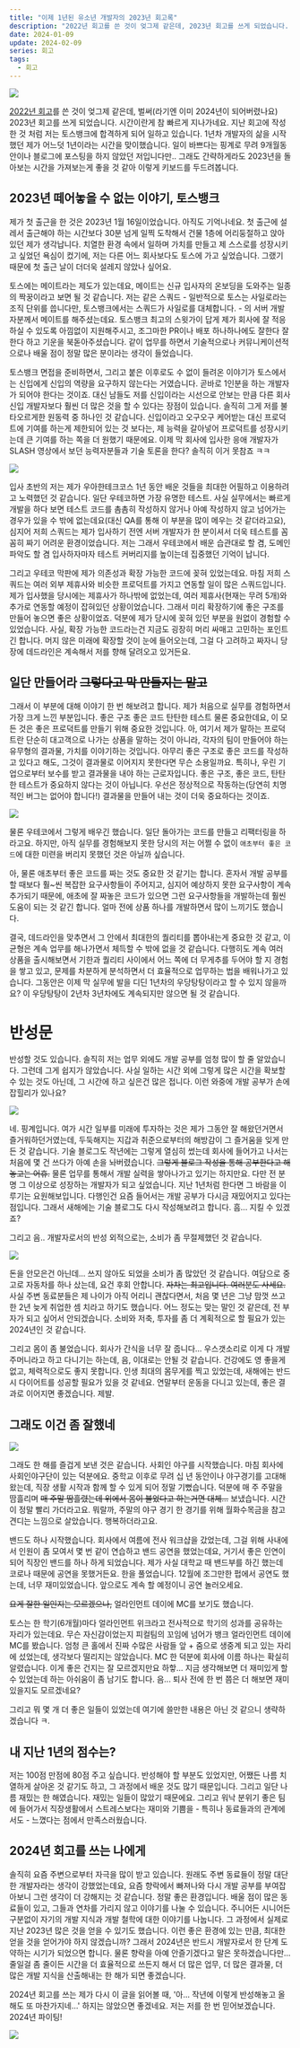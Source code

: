```yaml
---
title: "이제 1년된 유소년 개발자의 2023년 회고록"
description: "2022년 회고를 쓴 것이 엊그제 같은데, 2023년 회고를 쓰게 되었습니다. 일이 바쁘다는 핑계로 블로그 포스팅을 하지 않았지만.. 그래도 간략하게라도 2023년을 돌아봅니다."
date: 2024-01-09
update: 2024-02-09
series: 회고
tags:
  - 회고
---
```


![](https://velog.velcdn.com/images/ohzzi/post/36840702-9f99-4f25-9014-c962a9b8d291/image.png)

[2022년 회고](https://velog.io/@ohzzi/%EB%B3%91%EC%95%84%EB%A6%AC-%EB%B0%B1%EC%97%94%EB%93%9C-%EA%B0%9C%EB%B0%9C%EC%9E%90%EA%B0%80-%EB%8F%8C%EC%95%84%EB%B3%B4%EB%8A%94-2022%EB%85%84)를 쓴 것이 엊그제 같은데, 벌써(라기엔 이미 2024년이 되어버렸나요) 2023년 회고를 쓰게 되었습니다. 시간이란게 참 빠르게 지나가네요. 지난 회고에 작성한 것 처럼 저는 토스뱅크에 합격하게 되어 일하고 있습니다. 1년차 개발자의 삶을 시작했던 제가 어느덧 1년이라는 시간을 맞이했습니다. 일이 바쁘다는 핑계로 무려 9개월동안이나 블로그에 포스팅을 하지 않았던 저입니다만.. 그래도 간략하게라도 2023년을 돌아보는 시간을 가져보는게 좋을 것 같아 이렇게 키보드를 두드려봅니다.

## 2023년 떼어놓을 수 없는 이야기, 토스뱅크

제가 첫 출근을 한 것은 2023년 1월 16일이었습니다. 아직도 기억나네요. 첫 출근에 설레서 출근해야 하는 시간보다 30분 넘게 일찍 도착해서 건물 1층에 어리둥절하고 앉아있던 제가 생각납니다. 치열한 환경 속에서 일하며 가치를 만들고 제 스스로를 성장시키고 싶었던 욕심이 컸기에, 저는 다른 어느 회사보다도 토스에 가고 싶었습니다. 그랬기 때문에 첫 출근 날이 더더욱 설레지 않았나 싶어요.

토스에는 메이트라는 제도가 있는데요, 메이트는 신규 입사자의 온보딩을 도와주는 일종의 짝꿍이라고 보면 될 것 같습니다. 저는 같은 스쿼드 - 일반적으로 토스는 사일로라는 조직 단위를 씁니다만, 토스뱅크에서는 스쿼드가 사일로를 대체합니다. - 의 서버 개발자분께서 메이트를 해주셨는데요. 토스뱅크 최고의 스윗가이 답게 제가 회사에 잘 적응하실 수 있도록 아낌없이 지원해주시고, 조그마한 PR이나 배포 하나하나에도 잘한다 잘한다 하고 기운을 북돋아주셨습니다. 같이 업무를 하면서 기술적으로나 커뮤니케이션적으로나 배울 점이 정말 많은 분이라는 생각이 들었습니다.

토스뱅크 면접을 준비하면서, 그리고 붙은 이후로도 수 없이 들려온 이야기가 토스에서는 신입에게 신입의 역량을 요구하지 않는다는 거였습니다. 곧바로 1인분을 하는 개발자가 되어야 한다는 것이죠. 대신 남들도 저를 신입이라는 시선으로 안보는 만큼 다른 회사 신입 개발자보다 훨씬 더 많은 것을 할 수 있다는 장점이 있습니다. 솔직히 그게 저를 불타오르게한 원동력 중 하나인 것 같습니다. 신입이라고 오구오구 케어받는 대신 프로덕트에 기여를 하는게 제한되어 있는 것 보다는, 제 능력을 갈아넣어 프로덕트를 성장시키는데 큰 기여를 하는 쪽을 더 원했기 때문에요. 이제 막 회사에 입사한 응애 개발자가 SLASH 영상에서 보던 능력자분들과 기술 토론을 한다? 솔직히 이거 못참죠 ㅋㅋ

![](https://velog.velcdn.com/images/ohzzi/post/eef1b1f1-2d61-4c58-83cb-93889798a484/image.png)

입사 초반의 저는 제가 우아한테크코스 1년 동안 배운 것들을 최대한 어필하고 이용하려고 노력했던 것 같습니다. 일단 우테코하면 가장 유명한 테스트. 사실 실무에서는 빠르게 개발을 하다 보면 테스트 코드를 촘촘히 작성하지 않거나 아예 작성하지 않고 넘어가는 경우가 있을 수 밖에 없는데요(대신 QA를 통해 이  부분을 많이 메우는 것 같더라고요), 심지어 저희 스쿼드는 제가 입사하기 전엔 서버 개발자가 한 분이셔서 더욱 테스트를 꼼꼼히 짜기 어려운 환경이었습니다. 저는 그래서 우테코에서 배운 습관대로 할 겸, 도메인 파악도 할 겸 입사하자마자 테스트 커버리지를 높이는데 집중했던 기억이 납니다.

그리고 우테코 막판에 제가 의존성과 확장 가능한 코드에 꽂혀 있었는데요. 마침 저희 스쿼드는 여러 외부 제휴사와 비슷한 프로덕트를 가지고 연동할 일이 많은 스쿼드입니다. 제가 입사했을 당시에는 제휴사가 하나밖에 없었는데, 여러 제휴사(현재는 무려 5개)와 추가로 연동할 예정이 잡혀있던 상황이었습니다. 그래서 미리 확장하기에 좋은 구조를 만들어 놓으면 좋은 상황이었죠. 덕분에 제가 당시에 꽂혀 있던 부분을 원없이 경험할 수 있었습니다. 사실, 확장 가능한 코드라는건 지금도 굉장히 머리 싸매고 고민하는 포인트긴 합니다. 머지 않은 미래에 확장할 것이 눈에 들어오는데, 그걸 다 고려하고 짜자니 당장에 데드라인은 계속해서 저를 향해 달려오고 있거든요.

## 일단 만들어라 ~~그렇다고 막 만들지는 말고~~

그래서 이 부분에 대해 이야기 한 번 해보려고 합니다. 제가 처음으로 실무를 경험하면서 가장 크게 느낀 부분입니다. 좋은 구조 좋은 코드 탄탄한 테스트 물론 중요한데요, 이 모든 것은 좋은 프로덕트를 만들기 위해 중요한 것입니다. 아, 여기서 제가 말하는 프로덕트란 단순히 대고객으로 나가는 상품을 말하는 것이 아니라, 각자의 팀이 만들어야 하는 유무형의 결과물, 가치를 이야기하는 것입니다. 아무리 좋은 구조로 좋은 코드를 작성하고 있다고 해도, 그것이 결과물로 이어지지 못한다면 무슨 소용일까요. 특히나, 우린 기업으로부터 보수를 받고 결과물을 내야 하는 근로자입니다. 좋은 구조, 좋은 코드, 탄탄한 테스트가 중요하지 않다는 것이 아닙니다. 우선은 정상적으로 작동하는(당연히 치명적인 버그는 없어야 합니다!) 결과물을 만들어 내는 것이 더욱 중요하다는 것이죠.

![](https://velog.velcdn.com/images/ohzzi/post/08ba58df-06bc-4e04-b522-0526d6667806/image.png)

물론 우테코에서 그렇게 배우긴 했습니다. 일단 돌아가는 코드를 만들고 리팩터링을 하라고요. 하지만, 아직 실무를 경험해보지 못한 당시의 저는 어쩔 수 없이 `애초부터 좋은 코드`에 대한 미련을 버리지 못했던 것은 아닐까 싶습니다.

아, 물론 애초부터 좋은 코드를 짜는 것도 중요한 것 같기는 합니다. 혼자서 개발 공부를 할 때보다 훨~씬 복잡한 요구사항들이 주어지고, 심지어 예상하지 못한 요구사항이 계속 추가되기 때문에, 애초에 잘 짜놓은 코드가 있으면 그런 요구사항들을 개발하는데 훨씬 도움이 되는 것 같긴 합니다. 얼마 전에 상품 하나를 개발하면서 많이 느끼기도 했습니다.

결국, 데드라인을 맞추면서 그 안에서 최대한의 퀄리티를 뽑아내는게 중요한 것 같고, 이 균형은 계속 업무를 해나가면서 체득할 수 밖에 없을 것 같습니다. 다행히도 계속 여러 상품을 출시해보면서 기한과 퀄리티 사이에서 어느 쪽에 더 무게추를 두어야 할 지 경험을 쌓고 있고, 문제를 차분하게 분석하면서 더 효율적으로 업무하는 법을 배워나가고 있습니다. 그동안은 이제 막 실무에 발을 디딘 1년차의 우당탕탕이라고 할 수 있지 않을까요? 이 우당탕탕이 2년차 3년차에도 계속되지만 않으면 될 것 같습니다.

# 반성문

반성할 것도 있습니다. 솔직히 저는 업무 외에도 개발 공부를 엄청 많이 할 줄 알았습니다. 그런데 그게 쉽지가 않았습니다. 사실 일하는 시간 외에 그렇게 많은 시간을 확보할 수 있는 것도 아닌데, 그 시간에 하고 싶은건 많은 접니다. 이런 와중에 개발 공부가 손에 잡힐리가 있나요?

![](https://velog.velcdn.com/images/ohzzi/post/685cb6f5-9730-4ee6-bf73-0dc3efd3b993/image.png)

네. 핑계입니다. 여가 시간 일부를 미래에 투자하는 것은 제가 그동안 잘 해왔던거면서 즐거워하던거였는데, 두둑해지는 지갑과 취준으로부터의 해방감이 그 즐거움을 잊게 만든 것 같습니다. 기술 블로그도 작년에는 그렇게 열심히 썼는데 회사에 들어가고 나서는 처음에 몇 건 쓰다가 아예 손을 놔버렸습니다. ~~그렇게 블로그 작성을 통해 공부한다고 해놓고는 어휴.~~ 물론 업무를 통해서 개발 실력을 쌓아나가고 있기는 하지만요. 다만 전 분명 그 이상으로 성장하는 개발자가 되고 싶었습니다. 지난 1년처럼 한다면 그 바람을 이루기는 요원해보입니다. 다행인건 요즘 들어서는 개발 공부가 다시금 재밌어지고 있다는 점입니다. 그래서 새해에는 기술 블로그도 다시 작성해보려고 합니다. 흠... 지킬 수 있겠죠?

그리고 음.. 개발자로서의 반성 외적으로는, 소비가 좀 무절제했던 것 같습니다.

![](https://velog.velcdn.com/images/ohzzi/post/3808f330-2792-4149-9df5-280b53df9d26/image.png) 

돈을 안모은건 아닌데... 쓰지 않아도 되었을 소비가 좀 많았던 것 같습니다. 여담으로 중고로 자동차를 하나 샀는데, 요건 후회 안합니다. ~~자차는 최고입니다. 여러분도 사세요.~~ 사실 주변 동료분들은 제 나이가 아직 어리니 괜찮다면서, 처음 몇 년은 그냥 맘껏 쓰고 한 2년 늦게 취업한 셈 치라고 하기도 했습니다. 어느 정도는 맞는 말인 것 같은데, 전 부자가 되고 싶어서 안되겠습니다. 소비와 저축, 투자를 좀 더 계획적으로 할 필요가 있는 2024년인 것 같습니다.

그리고 몸이 좀 불었습니다. 회사가 간식을 너무 잘 줍니다... 우스갯소리로 이게 다 개발주머니라고 하고 다니기는 하는데, 음, 이대로는 안될 것 같습니다. 건강에도 영 좋을게 없고, 체력적으로도 좋지 못합니다. 인생 최대의 몸무게를 찍고 있었는데, 새해에는 반드시 다이어트를 성공할 필요가 있을 것 같네요. 연말부터 운동을 다니고 있는데, 좋은 결과로 이어지면 좋겠습니다. 제발.

## 그래도 이건 좀 잘했네

![](https://velog.velcdn.com/images/ohzzi/post/d231dffc-3d06-4488-a84d-0631b5b9a629/image.png)

그래도 한 해를 즐겁게 보낸 것은 같습니다. 사회인 야구를 시작했습니다. 마침 회사에 사회인야구단이 있는 덕분에요. 중학교 이후로 무려 십 년 동안이나 야구경기를 고대해왔는데, 직장 생활 시작과 함께 할 수 있게 되어 정말 기뻤습니다. 덕분에 매 주 주말을 땀흘리며 ~~매 주말 땀흘렸는데 위에서 몸이 불었다고 하는거면 대체...~~ 보냈습니다. 시간이 정말 빨리 가더라고요. 뭐랄까, 주말의 야구 경기 한 경기를 위해 월화수목금을 참고 견디는 느낌으로 살았습니다. 행복하더라고요.

밴드도 하나 시작했습니다. 회사에서 여름에 전사 워크샵을 갔었는데, 그걸 위해 사내에서 인원이 좀 모여서 몇 번 같이 연습하고 밴드 공연을 했었는데요, 거기서 좋은 인연이 되어 직장인 밴드를 하나 하게 되었습니다. 제가 사실 대학교 때 밴드부를 하긴 했는데 코로나 때문에 공연을 못했거든요. 한을 풀었습니다. 12월에 조그만한 펍에서 공연도 했는데, 너무 재미있었습니다. 앞으로도 계속 할 예정이니 공연 놀러오세요.

~~요게 잘한 일인지는 모르겠으나,~~ 얼라인먼트 데이에 MC를 보기도 했습니다.

토스는 한 학기(6개월)마다 얼라인먼트 위크라고 전사적으로 학기의 성과를 공유하는 자리가 있는데요. 무슨 자신감이었는지 피컬팀의 꼬임에 넘어가 뱅크 얼라인먼트 데이에 MC를 봤습니다. 엄청 큰 홀에서 진짜 수많은 사람들 앞 + 줌으로 생중계 되고 있는 자리에 섰었는데, 생각보다 떨리지는 않았습니다. MC 한 덕분에 회사에 이름 하나는 확실히 알렸습니다. 이게 좋은 건지는 잘 모르겠지만요 하핳... 지금 생각해보면 더 재미있게 할 수 있었는데 하는 아쉬움이 좀 남기도 합니다. 음... 퇴사 전에 한 번 쯤은 더 해보면 재미있을지도 모르겠네요?

그리고 뭐 몇 개 더 좋은 일들이 있었는데 여기에 쓸만한 내용은 아닌 것 같으니 생략하겠습니다 ㅋ.

## 내 지난 1년의 점수는?

저는 100점 만점에 80점 주고 싶습니다. 반성해야 할 부분도 있었지만, 어쨌든 나름 치열하게 살아온 것 같기도 하고, 그 과정에서 배운 것도 많기 때문입니다. 그리고 일단 나름 재밌는 한 해였습니다. 재밌는 일들이 많았기 때문에요. 그리고 워낙 분위기 좋은 팀에 들어가서 직장생활에서 스트레스보다는 재미와 기쁨을 - 특히나 동료들과의 관계에서도 - 느꼈다는 점에서 만족스러웠습니다.

## 2024년 회고를 쓰는 나에게

솔직히 요즘 주변으로부터 자극을 많이 받고 있습니다. 원래도 주변 동료들이 정말 대단한 개발자라는 생각이 강했었는데요, 요즘 향락에서 빠져나와 다시 개발 공부를 부여잡아보니 그런 생각이 더 강해지는 것 같습니다. 정말 좋은 환경입니다. 배울 점이 많은 동료들이 있고, 그들과 연차를 가리지 않고 이야기를 나눌 수 있습니다. 주니어든 시니어든 구분없이 자기의 개발 지식과 개발 철학에 대한 이야기를 나눕니다. 그 과정에서 실제로 지난 2023년 많은 것을 얻을 수 있기도 했습니다. 이런 좋은 환경에 있는 만큼, 최대한 얻을 것을 얻어가야 하지 않겠습니까? 그래서 2024년은 반드시 개발자로서 한 단계 도약하는 시기가 되었으면 합니다. 물론 향락을 아예 안즐기겠다고 말은 못하겠습니다만... 줄일걸 좀 줄이든 시간을 더 효율적으로 쓰든지 해서 더 많은 업무, 더 많은 결과물, 더 많은 개발 지식을 산출해내는 한 해가 되면 좋겠습니다.

2024년 회고를 쓰는 제가 다시 이 글을 읽어볼 때, '아... 작년에 이렇게 반성해놓고 올해도 또 마찬가지네...' 하지는 않았으면 좋겠네요. 저는 저를 한 번 믿어보겠습니다. 2024년 파이팅!

![](https://velog.velcdn.com/images/ohzzi/post/166fb111-29a3-4d5a-8664-6a1e3665e2fc/image.png)
